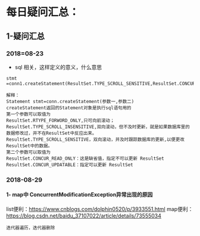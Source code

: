 
# 每日疑问汇总：


## 1-疑问汇总

### 2018=08-23

* sql 相关，这样定义的意义，什么意思
```
stmt =conn1.createStatement(ResultSet.TYPE_SCROLL_SENSITIVE,ResultSet.CONCUR_READ_ONLY);

解释：
Statement stmt=conn.createStatement(参数一,参数二)
createStatement返回的Statement对象是执行sql语句用的
第一个参数可以取值为
ResultSet.RTYPE_FORWORD_ONLY,只可向前滚动；
ResultSet.TYPE_SCROLL_INSENSITIVE,双向滚动，但不及时更新，就是如果数据库里的数据修改过，并不在ResultSet中反应出来。
ResultSet.TYPE_SCROLL_SENSITIVE，双向滚动，并及时跟踪数据库的更新,以便更改ResultSet中的数据。
第二个参数可以取值为
ResultSet.CONCUR_READ_ONLY：这是缺省值，指定不可以更新 ResultSet
ResultSet.CONCUR_UPDATABLE：指定可以更新 ResultSet
```



### 2018-08-29

#### 1- map中 ConcurrentModificationException异常出现的原因   

 list便利：https://www.cnblogs.com/dolphin0520/p/3933551.html
 map便利：https://blog.csdn.net/baidu_37107022/article/details/73555034
```
迭代器遍历，迭代器删除
```
